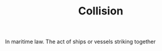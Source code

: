 ---
title: Collision
letter: C
permalink: "/definitions/bld-collision.html"
body: In maritime law. The act of ships or vessels striking together
published_at: '2018-07-07'
source: Black's Law Dictionary 2nd Ed (1910)
layout: post
---